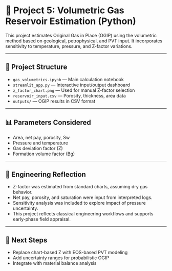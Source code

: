 # 🧮 Project 5: Volumetric Gas Reservoir Estimation (Python)

This project estimates Original Gas in Place (OGIP) using the volumetric method based on geological, petrophysical, and PVT input. It incorporates sensitivity to temperature, pressure, and Z-factor variations.

---

## 📂 Project Structure

- `gas_volumetrics.ipynb` — Main calculation notebook  
- `streamlit_app.py` — Interactive input/output dashboard  
- `z_factor_chart.png` — Used for manual Z-factor selection  
- `reservoir_input.csv` — Porosity, thickness, area data  
- `outputs/` — OGIP results in CSV format

---

## 📊 Parameters Considered

- Area, net pay, porosity, Sw  
- Pressure and temperature  
- Gas deviation factor (Z)  
- Formation volume factor (Bg)

---

## 🧠 Engineering Reflection

- Z-factor was estimated from standard charts, assuming dry gas behavior.  
- Net pay, porosity, and saturation were input from interpreted logs.  
- Sensitivity analysis was included to explore impact of pressure uncertainty.  
- This project reflects classical engineering workflows and supports early-phase field appraisal.

---

## 🔄 Next Steps

- Replace chart-based Z with EOS-based PVT modeling  
- Add uncertainty ranges for probabilistic OGIP  
- Integrate with material balance analysis
